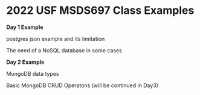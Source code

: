 # 2022 USF MSDS697 Class Examples

**Day 1 Example**

postgres json example and its limitation 

The need of a NoSQL database in some cases


**Day 2 Example**

MongoDB data types

Basic MongoDB CRUD Operatons (will be continued in Day3)

